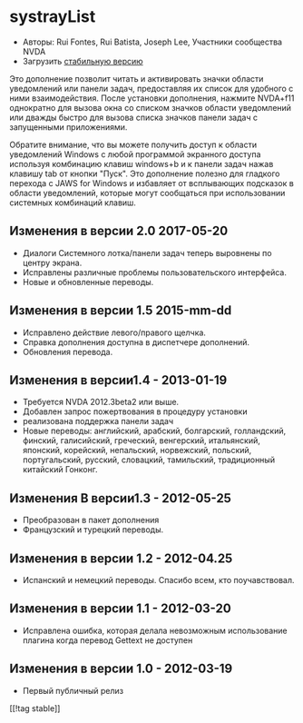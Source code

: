 # systrayList #

*   Авторы: Rui Fontes, Rui Batista, Joseph Lee, Участники сообщества NVDA
*   Загрузить [стабильную версию][1]

Это дополнение позволит читать и активировать значки области уведомлений или
панели задач, предоставляя их список для удобного с ними
взаимодействия. После установки дополнения, нажмите NVDA+f11 однократно для
вызова окна со списком значков области уведомлений или дважды быстро для
вызова списка значков панели задач с запущенными приложениями.

Обратите внимание, что вы можете получить доступ к области уведомлений
Windows с любой программой экранного доступа используя комбинацию клавиш
windows+b и к панели задач нажав клавишу tab от кнопки "Пуск". Это
дополнение полезно для гладкого перехода с JAWS for Windows и избавляет от
всплывающих подсказок в области уведомлений, которые могут сообщаться при
использовании системных комбинаций клавиш.

## Изменения в версии 2.0 2017-05-20 ##

* Диалоги Системного лотка/панели задач теперь выровнены по центру экрана.
* Исправлены различные проблемы пользовательского интерфейса.
* Новые и обновленные переводы.

## Изменения в версии 1.5 2015-mm-dd ##

* Исправлено действие левого/правого щелчка.
* Справка дополнения доступна в диспетчере дополнений.
* Обновления перевода.

## Изменения в версии1.4 - 2013-01-19 ##

* Требуется NVDA 2012.3beta2 или выше.
* Добавлен запрос пожертвования в процедуру установки
* реализована поддержка панели задач
* Новые переводы: английский, арабский, болгарский, голландский, финский,
  галисийский, греческий, венгерский, итальянский, японский, корейский,
  непальский, норвежский, польский, португальский, русский, словацкий,
  тамильский, традиционный китайский Гонконг.

## Изменения В версии1.3 - 2012-05-25 ##

* Преобразован в пакет дополнения
* Французский и турецкий переводы.

## Изменения в версии 1.2 - 2012-04.25 ##

* Испанский и немецкий переводы. Спасибо всем, кто поучавствовал.

## Изменения в версии 1.1 - 2012-03-20 ##

* Исправлена ​​ошибка, которая делала невозможным использование плагина
  когда перевод Gettext не доступен

## Изменения в версии 1.0 - 2012-03-19 ##

* Первый публичный релиз

[[!tag stable]]

[1]: https://addons.nvda-project.org/files/get.php?file=st
